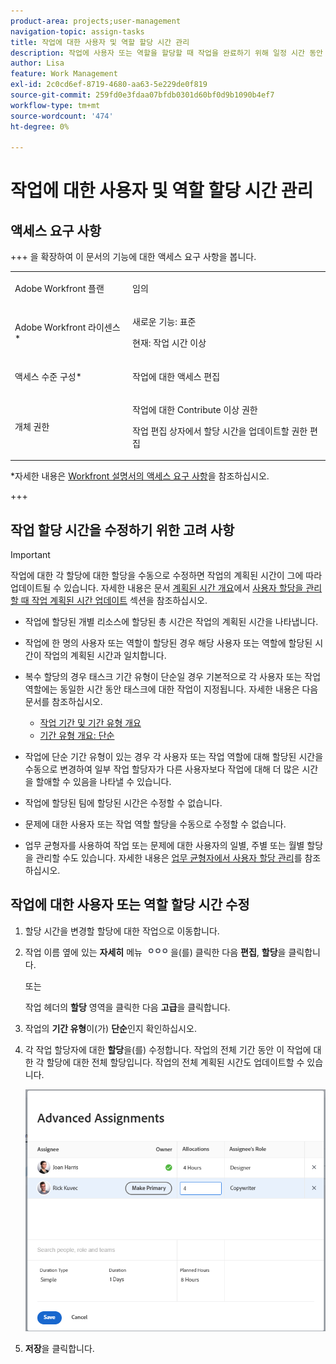```yaml
---
product-area: projects;user-management
navigation-topic: assign-tasks
title: 작업에 대한 사용자 및 역할 할당 시간 관리
description: 작업에 사용자 또는 역할을 할당할 때 작업을 완료하기 위해 일정 시간 동안 작업에 할당됩니다. 작업 기간 유형이 단순인 경우 각 사용자 또는 작업 역할이 작업에 할당될 때 할당되는 시간을 수동으로 수정할 수 있습니다.
author: Lisa
feature: Work Management
exl-id: 2c0cd6ef-8719-4680-aa63-5e229de0f819
source-git-commit: 259fd0e3fdaa07bfdb0301d60bf0d9b1090b4ef7
workflow-type: tm+mt
source-wordcount: '474'
ht-degree: 0%

---
```


# 작업에 대한 사용자 및 역할 할당 시간 관리

## 액세스 요구 사항

+++ 을 확장하여 이 문서의 기능에 대한 액세스 요구 사항을 봅니다.

<table style="table-layout:auto"> 
 <col> 
 <col> 
 <tbody> 
  <tr> 
   <td role="rowheader">Adobe Workfront 플랜</td> 
   <td> <p>임의</p> </td> 
  </tr> 
  <tr> 
   <td role="rowheader">Adobe Workfront 라이센스*</td> 
   <td> <p>새로운 기능: 표준 </p>
   <p>현재: 작업 시간 이상</p> </td> 
  </tr> 
  <tr> 
   <td role="rowheader">액세스 수준 구성*</td> 
   <td> <p>작업에 대한 액세스 편집</p> </td> 
  </tr> 
  <tr> 
   <td role="rowheader">개체 권한</td> 
   <td> <p>작업에 대한 Contribute 이상 권한</p> <p>작업 편집 상자에서 할당 시간을 업데이트할 권한 편집</p> </td> 
  </tr> 
 </tbody> 
</table>

*자세한 내용은 [Workfront 설명서의 액세스 요구 사항](/help/quicksilver/administration-and-setup/add-users/access-levels-and-object-permissions/access-level-requirements-in-documentation.md)을 참조하십시오.

+++

## 작업 할당 시간을 수정하기 위한 고려 사항

>[!IMPORTANT]
>
>작업에 대한 각 할당에 대한 할당을 수동으로 수정하면 작업의 계획된 시간이 그에 따라 업데이트될 수 있습니다. 자세한 내용은 문서 [계획된 시간 개요](../../../manage-work/tasks/task-information/planned-hours.md)에서 [사용자 할당을 관리할 때 작업 계획된 시간 업데이트](../../../manage-work/tasks/task-information/planned-hours.md#update) 섹션을 참조하십시오.

* 작업에 할당된 개별 리소스에 할당된 총 시간은 작업의 계획된 시간을 나타냅니다.
* 작업에 한 명의 사용자 또는 역할이 할당된 경우 해당 사용자 또는 역할에 할당된 시간이 작업의 계획된 시간과 일치합니다.
* 복수 할당의 경우 태스크 기간 유형이 단순일 경우 기본적으로 각 사용자 또는 작업 역할에는 동일한 시간 동안 태스크에 대한 작업이 지정됩니다. 자세한 내용은 다음 문서를 참조하십시오.

   * [작업 기간 및 기간 유형 개요](../../../manage-work/tasks/taskdurtn/task-duration-and-duration-type.md)
   * [기간 유형 개요: 단순](../../../manage-work/tasks/taskdurtn/simple-duration-type.md)

* 작업에 단순 기간 유형이 있는 경우 각 사용자 또는 작업 역할에 대해 할당된 시간을 수동으로 변경하여 일부 작업 할당자가 다른 사용자보다 작업에 대해 더 많은 시간을 할애할 수 있음을 나타낼 수 있습니다.
* 작업에 할당된 팀에 할당된 시간은 수정할 수 없습니다.
* 문제에 대한 사용자 또는 작업 역할 할당을 수동으로 수정할 수 없습니다.
* 업무 균형자를 사용하여 작업 또는 문제에 대한 사용자의 일별, 주별 또는 월별 할당을 관리할 수도 있습니다. 자세한 내용은 [업무 균형자에서 사용자 할당 관리](../../../resource-mgmt/workload-balancer/manage-user-allocations-workload-balancer.md)를 참조하십시오.

## 작업에 대한 사용자 또는 역할 할당 시간 수정

1. 할당 시간을 변경할 할당에 대한 작업으로 이동합니다.
1. 작업 이름 옆에 있는 **자세히** 메뉴 ![](assets/qs-more-icon-on-an-object.png)을(를) 클릭한 다음 **편집**, **할당**&#x200B;을 클릭합니다.

   또는

   작업 헤더의 **할당** 영역을 클릭한 다음 **고급**&#x200B;을 클릭합니다.

1. 작업의 **기간 유형**&#x200B;이(가) **단순**&#x200B;인지 확인하십시오.
1. 각 작업 할당자에 대한 **할당**&#x200B;을(를) 수정합니다. 작업의 전체 기간 동안 이 작업에 대한 각 할당에 대한 전체 할당입니다. 작업의 전체 계획된 시간도 업데이트할 수 있습니다.

   ![할당 수정](assets/advanced-assignments-duration-type-allocations.png)

1. **저장**&#x200B;을 클릭합니다.
